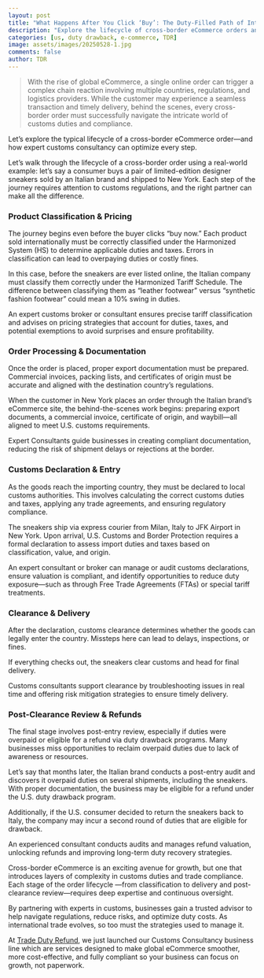 ```yaml
---
layout: post
title: "What Happens After You Click ‘Buy’: The Duty-Filled Path of International Orders"
description: "Explore the lifecycle of cross-border eCommerce orders and how expert customs consultancy optimizes every step."
categories: [us, duty drawback, e-commerce, TDR]
image: assets/images/20250528-1.jpg
comments: false
author: TDR
---
```


> With the rise of global eCommerce, a single online order can trigger a complex chain reaction involving multiple countries, regulations, and logistics providers. While the customer may experience a seamless transaction and timely delivery, behind the scenes, every cross-border order must successfully navigate the intricate world of customs duties and compliance.

Let’s explore the typical lifecycle of a cross-border eCommerce order—and how expert customs consultancy can optimize every step.

Let’s walk through the lifecycle of a cross-border order using a real-world example: let’s say a consumer buys a pair of limited-edition designer sneakers sold by an Italian brand and shipped to New York. Each step of the journey requires attention to customs regulations, and the right partner can make all the difference.

### **Product Classification & Pricing**

The journey begins even before the buyer clicks “buy now.” Each product sold internationally must be correctly classified under the Harmonized System (HS) to determine applicable duties and taxes. Errors in classification can lead to overpaying duties or costly fines.

In this case, before the sneakers are ever listed online, the Italian company must classify them correctly under the Harmonized Tariff Schedule. The difference between classifying them as “leather footwear” versus “synthetic fashion footwear” could mean a 10% swing in duties.

An expert customs broker or consultant ensures precise tariff classification and advises on pricing strategies that account for duties, taxes, and potential exemptions to avoid surprises and ensure profitability.

### **Order Processing & Documentation**

Once the order is placed, proper export documentation must be prepared. Commercial invoices, packing lists, and certificates of origin must be accurate and aligned with the destination country’s regulations.

When the customer in New York places an order through the Italian brand’s eCommerce site, the behind-the-scenes work begins: preparing export documents, a commercial invoice, certificate of origin, and waybill—all aligned to meet U.S. customs requirements.

Expert Consultants guide businesses in creating compliant documentation, reducing the risk of shipment delays or rejections at the border.

### **Customs Declaration & Entry**

As the goods reach the importing country, they must be declared to local customs authorities. This involves calculating the correct customs duties and taxes, applying any trade agreements, and ensuring regulatory compliance.

The sneakers ship via express courier from Milan, Italy to JFK Airport in New York. Upon arrival, U.S. Customs and Border Protection requires a formal declaration to assess import duties and taxes based on classification, value, and origin.

An expert consultant or broker can manage or audit customs declarations, ensure valuation is compliant, and identify opportunities to reduce duty exposure—such as through Free Trade Agreements (FTAs) or special tariff treatments.

### **Clearance & Delivery**

After the declaration, customs clearance determines whether the goods can legally enter the country. Missteps here can lead to delays, inspections, or fines.

If everything checks out, the sneakers clear customs and head for final delivery.

Customs consultants support clearance by troubleshooting issues in real time and offering risk mitigation strategies to ensure timely delivery.

### **Post-Clearance Review & Refunds**

The final stage involves post-entry review, especially if duties were overpaid or eligible for a refund via duty drawback programs. Many businesses miss opportunities to reclaim overpaid duties due to lack of awareness or resources.

Let’s say that months later, the Italian brand conducts a post-entry audit and discovers it overpaid duties on several shipments, including the sneakers. With proper documentation, the business may be eligible for a refund under the U.S. duty drawback program.

Additionally, if the U.S. consumer decided to return the sneakers back to Italy, the company may incur a second round of duties that are eligible for drawback.

An experienced consultant conducts audits and manages refund valuation, unlocking refunds and improving long-term duty recovery strategies.

Cross-border eCommerce is an exciting avenue for growth, but one that introduces layers of complexity in customs duties and trade compliance. Each stage of the order lifecycle —from classification to delivery and post-clearance review—requires deep expertise and continuous oversight.

By partnering with experts in customs, businesses gain a trusted advisor to help navigate regulations, reduce risks, and optimize duty costs. As international trade evolves, so too must the strategies used to manage it.

At [Trade Duty Refund](https://tradedutyrefund.com?utm_source=Blog&utm_medium=Article&utm_campaign=20250527BuyButtonArticle), we just launched our Customs Consultancy business line which are services designed to make global eCommerce smoother, more cost-effective, and fully compliant so your business can focus on growth, not paperwork.